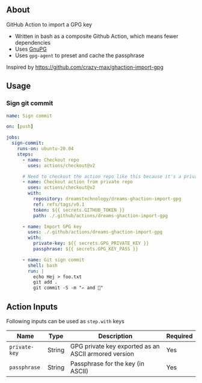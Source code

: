 ## About

GitHub Action to import a GPG key

- Written in bash as a composite Github Action, which means fewer dependencies
- Uses [GnuPG](https://gnupg.org/)
- Uses `gpg-agent` to preset and cache the passphrase

Inspired by <https://github.com/crazy-max/ghaction-import-gpg>

## Usage

### Sign git commit

```yaml
name: Sign commit

on: [push]

jobs:
  sign-commit:
    runs-on: ubuntu-20.04
    steps:
      - name: Checkout repo
        uses: actions/checkout@v2

      # Need to checkout the action repo like this because it's a private repo
      - name: Checkout action from private repo
        uses: actions/checkout@v2
        with:
          repository: dreamstechnology/dreams-ghaction-import-gpg
          ref: refs/tags/v0.1
          token: ${{ secrets.GITHUB_TOKEN }}
          path: ./.github/actions/dreams-ghaction-import-gpg

      - name: Import GPG key
        uses: ./.github/actions/dreams-ghaction-import-gpg
        with:
          private-key: ${{ secrets.GPG_PRIVATE_KEY }}
          passphrase: ${{ secrets.GPG_KEY_PASS }}

      - name: Git sign commit
        shell: bash
        run: |
          echo Hej > foo.txt
          git add .
          git commit -S -m "✍️ and 🦭"
```

## Action Inputs

Following inputs can be used as `step.with` keys

| Name          | Type   | Description                                          | Required |
| ------------- | ------ | ---------------------------------------------------- | -------- |
| `private-key` | String | GPG private key exported as an ASCII armored version | Yes      |
| `passphrase`  | String | Passphrase for the key (in ASCII)                    | Yes      |

